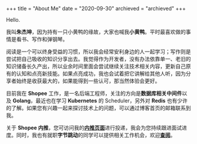 +++
title = "About Me"
date = "2020-09-30"
archieved = "archieved"
+++

Hello.

我叫**朱杰坤**，因为持有一只小黄鸭的缘故，大家也喊我**小黄鸭**。平时最喜欢做的事情是看书、写作和弹钢琴。

阅读是一个可以终身受益的习惯，所以我会经常安利身边的人一起学习；写作则是尝试把自己吸收的知识分享出去。我觉得作为开发者，没有办法依靠单一、老旧的知识储备长久产出，所以业余时间里面会尝试继续关注技术相关内容，更新自己原有的认知和点亮新技能。如果点亮成功，我也会试着把它讲解给其他人听，因为分享者始终是收获最大的，如果能得到一些认可，那当然体验会更好。

目前我在 **Shopee** 工作，是一名后端工程师，关注的方向是**数据库相关中间件**以及 **Golang**，最近也在学习 **Kubernetes** 的 Scheduler，另外对 **Redis** 也有少许的了解。如果您有兴趣一起来探讨技术上的问题，可以通过博客首页的邮箱联系到我。

关于 **Shopee 内推**，您可访问我的[**内推页面**](https://app.mokahr.com/recommendation-apply/shopee/2964?recommendCode=NTACs4P&hash=%23%2Fjobs%3Fkeyword%3D)进行投递，我会为您持续跟进面试进度。同时，我也有就职**字节跳动**的同学可以提供相关工作机会，欢迎[**查阅**](https://job.toutiao.com/s/d68GbtB)。
